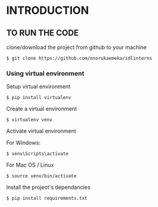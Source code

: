 # INTRODUCTION

## TO RUN THE CODE

clone/download the project from github to your machine

    $ git clone https://github.com/nnorukaemeka/idlinterns

### Using virtual environment
Setup virtual environment

    $ pip install virtualenv

Create a virtual environment

    $ virtualenv venv

Activate virtual environment

For Windows:

    $ venv\Scripts\activate
    
For Mac OS / Linux

    $ source venv/bin/activate

Install the project's dependancies

    $ pip install requirements.txt           